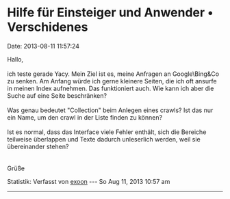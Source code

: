 Hilfe für Einsteiger und Anwender • Verschidenes
================================================

Date: 2013-08-11 11:57:24

Hallo,\
\
ich teste gerade Yacy. Mein Ziel ist es, meine Anfragen an
Google\\Bing&Co zu senken. Am Anfang würde ich gerne kleinere Seiten,
die ich oft ansurfe in meinen Index aufnehmen. Das funktioniert auch.
Wie kann ich aber die Suche auf eine Seite beschränken?\
\
Was genau bedeutet \"Collection\" beim Anlegen eines crawls? Ist das nur
ein Name, um den crawl in der Liste finden zu können?\
\
Ist es normal, dass das Interface viele Fehler enthält, sich die
Bereiche teilweise überlappen und Texte dadurch unleserlich werden, weil
sie übereinander stehen?\
\
\
Grüße

Statistik: Verfasst von
[exoon](http://forum.yacy-websuche.de/memberlist.php?mode=viewprofile&u=8981)
--- So Aug 11, 2013 10:57 am

------------------------------------------------------------------------

